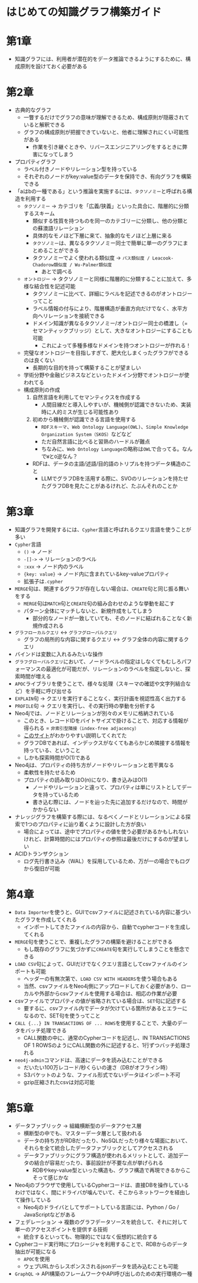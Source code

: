 # はじめての知識グラフ構築ガイド

# 第1章
* 知識グラフには、利用者が潜在的をデータ推論できるようにするために、構成原則を設けておく必要がある

# 第2章
* 古典的なグラフ
    * 一瞥するだけでグラフの意味が理解できるため、構成原則が隠蔽されていると解釈できる
    * グラフの構成原則が把握できていないと、他者に理解されにくい可能性がある
        * 作業を引き継ぐときや、リバースエンジニアリングをするときに弊害になってしまう
* プロパティグラフ
    * ラベル付きノードやリレーション型を持っている
    * それぞれのノードがkey:value型のデータを保持でき、有向グラフを構築できる
* 「aはbの一種である」という推論を実施するには、`タクソノミー`と呼ばれる構造を利用する
    * `タクソノミー` -> カテゴリを「広義/狭義」といった具合に、階層的に分類するスキーム
        * 類似する性質を持つものを同一のカテゴリーに分類し、他の分類との蘇澳語リレーション
        * 具体的なモノほど下層に来て、抽象的なモノほど上層に来る
        * `タクソノミー`は、異なるタクソノミー同士で簡単に単一のグラフにまとめることができる
        * タクソノミーでよく使われる類似度 -> `パス類似度 / Leacook-Chadorow類似度 / Wu-Palmer類似度`
          * あとで調べる
    * `オントロジー` -> タクソノミーと同様に階層的に分類することに加えて、多様な結合性を記述可能
        * タクソノミーに比べて、詳細にラベルを記述できるのがオントロジーってこと
        * ラベル情報の付与により、階層構造が垂直方向だけでなく、水平方向へリレーションを接続できる
        * ドメイン知識が異なるタクソノミー/オントロジー同士の橋渡し（=セマンティックブリッジ）として、大きなオントロジーにすることも可能
            * これによって多種多様なドメインを持つオントロジーが作れる！
    * 完璧なオントロジーを目指しすぎて、肥大化しまくったグラフができるのは良くない
        * 長期的な目的を持って構築することが望ましい
    * 学術分野や金融ビジネスなどといったドメイン分野でオントロジーが使われてる
    * 構成原則の作成
        1. 自然言語を利用してセマンティクスを作成する
            * 人間目線だと導入しやすいが、機械側が認識できないため、実装時に人的ミスが生じる可能性あり
        2. 初めから機械側が認識できる言語を使用する
            * `RDFスキーマ`、`Web Ontology Language(OWL)`、`Simple Knowledge Organization System（SKOS）`などなど
            * ただ自然言語に比べると習熟のハードルが難点
            * ちなみに、`Web Ontology Language`の略称は`OWL`で合ってる。なんで`W`と`O`逆なん？
        * RDFは、データの主語/述語/目的語のトリプルを持つデータ構造のこと
            * LLMでグラフDBを活用する際に、SVOのリレーションを持たせたグラフDBを見たことがあるけれど、たぶんそれのことか
# 第3章
* 知識グラフを開発するには、`Cypher`言語と呼ばれるクエリ言語を使うことが多い
* `Cypher`言語
    * `()` -> ノード
    * `-[]->` -> リレーションのラベル
    * `:xxx` -> ノード内のラベル
    * `{key: value}` -> ノード内に含まれているkey-valueプロパティ
    * 拡張子は`.cypher`
* `MERGE`句は、関連するグラフが存在しない場合は、`CREATE`句と同じ振る舞いをする
    * `MERGE`句は`MATCH`句と`CREATE`句の組み合わせのような挙動を起こす
    * パターン全体にマッチしないと、新規作成をしてしまう
        * 部分的なノードが一致していても、そのノードに結ばれることなく新規作成される
* `グラフローカルクエリ` <-> `グラフグローバルクエリ`
    * グラフの局所的な内容に関するクエリ <-> グラフ全体の内容に関するクエリ
* バインドは変数に入れるみたいな操作
* `グラフグローバルクエリ`において、ノードラベルの指定はしなくてもむしろパフォーマンスの最適化が可能だが、リレーションのラベルを指定しないと、探索時間が増える
* `APOC`ライブラリを使うことで、様々な処理（スキーマの確認や文字列結合など）を手軽に呼び出せる
* `EXPLAIN`句 -> クエリを実行することなく、実行計画を視認性高く出力する
* `PROFILE`句 -> クエリを実行し、その実行時の挙動を分析する
* Neo4jでは、ノードとリレーションが別々のメモリに格納されている
    * このとき、レコードIDをバイトサイズで掛けることで、対応する情報が得られる = `非索引型隣接（index-free adjacency）`
    * [このサイト](https://kenwagatsuma.com/ja/blog/index-free-adjacency-explained)がわかりやすい説明してくれてた
    * グラフDBであれば、インデックスがなくてもあらかじめ隣接する情報を持っている、ということ
    * しかも探索時間がO(1)である
* Neo4jは、プロパティの持ち方がノードやリレーションと若干異なる
    * 柔軟性を持たせるため
    * プロパティの読み取りはO(n)になり、書き込みはO(1)
        * ノードやリレーションと違って、プロパティは単にリストとしてデータを持っているため
        * 書き込む際には、ノードを辿った先に追加するだけなので、時間がかからない
* ナレッジグラフを構築する際には、なるべくノードとリレーションによる探索で1つのプロパティに辿り着くように設計した方が良い
    * 場合によっては、途中でプロパティの値を使う必要があるかもしれないけれど、計算時間的にはプロパティの参照は最後だけにするのが望ましい
* ACIDトランザクション
    * ログ先行書き込み（WAL）を採用しているため、万が一の場合でもログから復旧が可能
# 第4章
* `Data Importer`を使うと、GUIでcsvファイルに記述されている内容に基づいたグラフを作成してくれる
    * インポートしてきたファイルの内容から、自動でcypherコードを生成してくれる
* `MERGE`句を使うことで、重複したグラフの構築を避けることができる
    * もし既存のグラフに気づかずに`CREATE`句を実行してしまうことを懸念できる
* `LOAD CSV`句によって、GUIだけでなくクエリ言語としてcsvファイルのインポートも可能
    * ヘッダーの有無次第で、`LOAD CSV WITH HEADERS`を使う場合もある
    * 当然、csvファイルをNeo4j側にアップロードしておく必要があり、ローカルや外部からcsvファイルを使用する場合は、相応の作業が必要
* csvファイルでプロパティの値が省略されている場合は、`SET`句に記述する
    * 要するに、csvファイル内でデータが欠けている箇所があるとエラーになるので、SET句を使うってこと
* `CALL {...} IN TRANSACTIONS OF ... ROWS`を使用することで、大量のデータをバッチ処理できる
    * CALL関数の中に、通常のCypherコードを記述し、IN TRANSACTIONS OF 1 ROWSのようにCALL関数の外に記述すると、1行ずつバッチ処理される
* `neo4j-admin`コマンドは、高速にデータを読み込むことができる
    * だいたい100万レコード/秒くらいの速さ（DBがオフライン時）
    * S3バケットのような、ファイル形式でないデータはインポート不可
    * gzip圧縮されたcsvは対応可能
# 第5章
* データファブリック -> 組織横断型のデータアクセス層
    * 横断型の中でも、マスターデータ層として扱われる
    * データの持ち方がRDBだったり、NoSQLだったり様々な場面において、それらを全て統合したデータファブリックとしてアクセスされる
    * データファブリックにグラフ構造が使われるメリットとして、追加データの結合が容易だったり、事前設計が不要な点が挙げられる
        * RDBやkey-value型といった構造も、グラフ構造で再現できるからこそって感じかな
* Neo4jのブラウザで使用しているCypherコードは、直接DBを操作しているわけではなく、間にドライバが噛んでいて、そこからネットワークを経由して操作している
    * Neo4jのドライバとしてサポートしている言語には、Python / Go / JavaScriptなどがある
* フェデレーション -> 複数のグラフデータソースを統合して、それに対して単一のアクセスポイントを提供する技術
    * 統合するといっても、物理的にではなく仮想的に統合する
* Cypherコード実行時にプロシージャを利用することで、RDBからのデータ抽出が可能になる
    *  `APOC`を使用
    * ウェブURLからレスポンスされるjsonデータを読み込むことも可能
* `GraphQL` -> API構築のフレームワークやAPI呼び出しのための実行環境の一種
